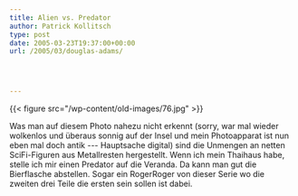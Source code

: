 ```yaml
---
title: Alien vs. Predator
author: Patrick Kollitsch
type: post
date: 2005-03-23T19:37:00+00:00
url: /2005/03/douglas-adams/




---
```

{{< figure src="/wp-content/old-images/76.jpg" >}}

Was man auf diesem Photo nahezu nicht erkennt (sorry, war mal wieder wolkenlos und überaus sonnig auf der Insel und mein Photoapparat ist nun eben mal doch antik --- Hauptsache digital) sind die Unmengen an netten SciFi-Figuren aus Metallresten hergestellt. Wenn ich mein Thaihaus habe, stelle ich mir einen Predator auf die Veranda. Da kann man gut die Bierflasche abstellen. Sogar ein RogerRoger von dieser Serie wo die zweiten drei Teile die ersten sein sollen ist dabei.